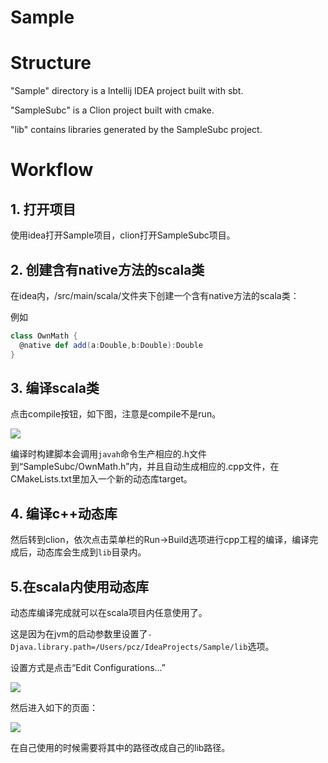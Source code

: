 # Sample

# Structure

"Sample" directory is a Intellij IDEA project built with sbt.

"SampleSubc" is a Clion project built with cmake.

"lib" contains libraries generated by the SampleSubc project. 

# Workflow
## 1. 打开项目
使用idea打开Sample项目，clion打开SampleSubc项目。

## 2. 创建含有native方法的scala类
在idea内，/src/main/scala/文件夹下创建一个含有native方法的scala类：

例如
```scala
class OwnMath {
  @native def add(a:Double,b:Double):Double
}
```

## 3. 编译scala类
点击compile按钮，如下图，注意是compile不是run。

![](https://coding.net/u/zeta159/p/Sample/git/raw/master/doc/sbt-task-icon.jpg)
 
编译时构建脚本会调用`javah`命令生产相应的.h文件到“SampleSubc/OwnMath.h”内，并且自动生成相应的.cpp文件，在CMakeLists.txt里加入一个新的动态库target。

## 4. 编译c++动态库
然后转到clion，依次点击菜单栏的Run->Build选项进行cpp工程的编译，编译完成后，动态库会生成到`lib`目录内。

## 5.在scala内使用动态库
动态库编译完成就可以在scala项目内任意使用了。

这是因为在jvm的启动参数里设置了`-Djava.library.path=/Users/pcz/IdeaProjects/Sample/lib`选项。

设置方式是点击“Edit Configurations...”

![](https://coding.net/u/zeta159/p/Sample/git/raw/master/doc/sbt-task-icon.jpg)

然后进入如下的页面：

![](https://coding.net/u/zeta159/p/Sample/git/raw/master/doc/vm-option.jpg)

在自己使用的时候需要将其中的路径改成自己的lib路径。
